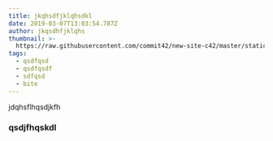 ```yaml
---
title: jkqhsdfjklqhsdkl
date: 2019-03-07T13:03:54.787Z
author: jkqsdhfjklqhs
thumbnail: >-
  https://raw.githubusercontent.com/commit42/new-site-c42/master/static/assets/Responsive-minimal-PWA.png
tags:
  - qsdfqsd
  - qsdfqsdf
  - sdfqsd
  - bite
---
```

jdqhsflhqsdjkfh



### qsdjfhqskdl
